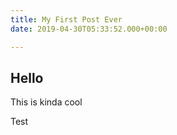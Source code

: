 ```yaml
---
title: My First Post Ever
date: 2019-04-30T05:33:52.000+00:00

---
```

## Hello

This is kinda cool

Test